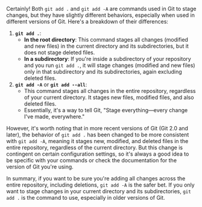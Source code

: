 Certainly! Both `git add .` and `git add -A` are commands used in Git to stage changes, but they have slightly different behaviors, especially when used in different versions of Git. Here's a breakdown of their differences:

1. **`git add .`**:
    - **In the root directory**: This command stages all changes (modified and new files) in the current directory and its subdirectories, but it does not stage deleted files.
    - **In a subdirectory**: If you're inside a subdirectory of your repository and you run `git add .`, it will stage changes (modified and new files) only in that subdirectory and its subdirectories, again excluding deleted files.
2. **`git add -A`** or **`git add --all`**:
    - This command stages all changes in the entire repository, regardless of your current directory. It stages new files, modified files, and also deleted files.
    - Essentially, it's a way to tell Git, "Stage everything—every change I've made, everywhere."

However, it's worth noting that in more recent versions of Git (Git 2.0 and later), the behavior of `git add .` has been changed to be more consistent with `git add -A`, meaning it stages new, modified, and deleted files in the entire repository, regardless of the current directory. But this change is contingent on certain configuration settings, so it's always a good idea to be specific with your commands or check the documentation for the version of Git you're using.

In summary, if you want to be sure you're adding all changes across the entire repository, including deletions, `git add -A` is the safer bet. If you only want to stage changes in your current directory and its subdirectories, `git add .` is the command to use, especially in older versions of Git.